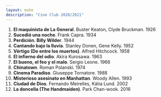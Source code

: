 ```yaml
---
layout: note
description: "Cine Club 2020/2021"
---
```


01. **El maquinista de La General**. Buster Keaton, Clyde Bruckman. 1926
02. **Sucedió una noche**. Frank Capra. 1934
03. **Perdición. Billy Wilder**. 1944
04. **Cantando bajo la lluvia**. Stanley Donen, Gene Kelly. 1952
05. **Vértigo (De entre los muertos)**. Alfred Hitchcock. 1958
06. **El infierno del odio**. Akira Kurosawa. 1963
07. **El bueno, el feo y el malo**. Sergio Leone. 1966
08. **Chinatown**. Roman Polanski. 1974
09. **Cinema Paradiso**. Giuseppe Tornatore. 1988
10. **Misterioso asesinato en Manhattan**. Woody Allen. 1993
11. **Ciudad de Dios**. Fernando Meirelles, Kátia Lund. 2002
12. **La doncella (The Handmaiden)**. Park Chan-wook. 2016
